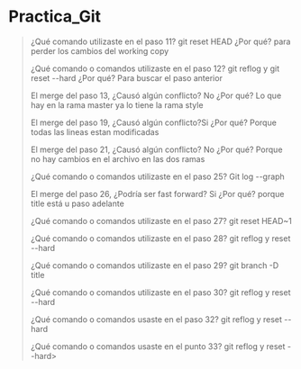 Practica_Git
============
>¿Qué comando utilizaste en el paso 11? git reset HEAD ¿Por qué? para perder los cambios del working copy
>
>¿Qué comando o comandos utilizaste en el paso 12? git reflog y git reset --hard ¿Por qué? Para buscar el paso anterior
>
>El merge del paso 13, ¿Causó algún conflicto? No ¿Por qué? Lo que hay en la rama master ya lo tiene la rama style
>
>El merge del paso 19, ¿Causó algún conflicto?Si ¿Por qué? Porque todas las lineas estan modificadas
>
>El merge del paso 21, ¿Causó algún conflicto? No ¿Por qué? Porque no hay cambios en el archivo en las dos ramas
>
>¿Qué comando o comandos utilizaste en el paso 25? Git log --graph
>
>El merge del paso 26, ¿Podría ser fast forward? Si ¿Por qué? porque title está u paso adelante 
>
>¿Qué comando o comandos utilizaste en el paso 27? git reset HEAD~1
>
>¿Qué comando o comandos utilizaste en el paso 28? git reflog y reset --hard
>
>¿Qué comando o comandos utilizaste en el paso 29? git branch -D title
>
>¿Qué comando o comandos utilizaste en el paso 30? git reflog y reset --hard
>
>¿Qué comando o comandos usaste en el paso 32? git reflog y reset --hard
>
>¿Qué comando o comandos usaste en el punto 33? git reflog y reset --hard>
